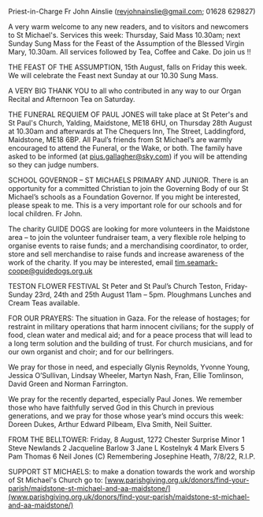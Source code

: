 
Priest-in-Charge Fr John Ainslie ([revjohnainslie@gmail.com](mailto:revjohnainslie@gmail.com); 01628 629827)

A very warm welcome to any new readers, and to visitors and newcomers to St Michael's.
Services this week: Thursday, Said Mass 10.30am; next Sunday Sung Mass for the Feast of the Assumption of the
Blessed Virgin Mary, 10.30am. All services followed by Tea, Coffee and Cake. Do join us !!

THE FEAST OF THE ASSUMPTION, 15th August, falls on Friday this week. We will celebrate the Feast next
Sunday at our 10.30 Sung Mass.

A VERY BIG THANK YOU to all who contributed in any way to our Organ Recital and Afternoon Tea on Saturday.

THE FUNERAL REQUIEM OF PAUL JONES will take place at St Peter's and St Paul's Church, Yalding,
Maidstone, ME18 6HU, on Thursday 28th August at 10.30am and afterwards at The Chequers Inn, The Street,
Laddingford, Maidstone, ME18 6BP. All Paul’s friends from St Michael’s are warmly encouraged to attend the
Funeral, or the Wake, or both. The family have asked to be informed (at [pius.gallagher@sky.com](mailto:pius.gallagher@sky.com)) if you will be
attending so they can judge numbers.

SCHOOL GOVERNOR – ST MICHAELS PRIMARY AND JUNIOR. There is an opportunity for a committed
Christian to join the Governing Body of our St Michael’s schools as a Foundation Governor. If you might be
interested, please speak to me. This is a very important role for our schools and for local children. Fr John.

The charity GUIDE DOGS are looking for more volunteers in the Maidstone area – to join the volunteer fundraiser
team, a very flexible role helping to organise events to raise funds; and a merchandising coordinator, to order, store
and sell merchandise to raise funds and increase awareness of the work of the charity. If you may be interested, email
[tim.seamark-coope@guidedogs.org.uk](mailto:tim.seamark-coope@guidedogs.org.uk)

TESTON FLOWER FESTIVAL St Peter and St Paul’s Church Teston, Friday-Sunday 23rd, 24th and 25th August
11am – 5pm. Ploughmans Lunches and Cream Teas available.

FOR OUR PRAYERS: The situation in Gaza. For the release of hostages; for restraint in military operations that
harm innocent civilians; for the supply of food, clean water and medical aid; and for a peace process that will lead to a
long term solution and the building of trust. For church musicians, and for our own organist and choir; and for our
bellringers.

We pray for those in need, and especially Glynis Reynolds, Yvonne Young, Jessica O’Sullivan, Lindsay Wheeler,
Martyn Nash, Fran, Ellie Tomlinson, David Green and Norman Farrington.

We pray for the recently departed, especially Paul Jones. We remember those who have faithfully served God in
this Church in previous generations, and we pray for those whose year’s mind occurs this week: Doreen Dukes, Arthur
Edward Pilbeam, Elva Smith, Neil Suitter.

FROM THE BELLTOWER: Friday, 8 August, 1272 Chester Surprise Minor 1 Steve Newlands 2 Jacqueline Barlow
3 Jane L Kostelnyk 4 Mark Elvers 5 Pam Thomas 6 Neil Jones (C)
Remembering Josephine Heath, 7/8/22, R.I.P.

SUPPORT ST MICHAELS: to make a donation towards the work and worship of St Michael's Church go to:
[www.parishgiving.org.uk/donors/find-your-parish/maidstone-st-michael-and-aa-maidstone/](www.parishgiving.org.uk/donors/find-your-parish/maidstone-st-michael-and-aa-maidstone/)

